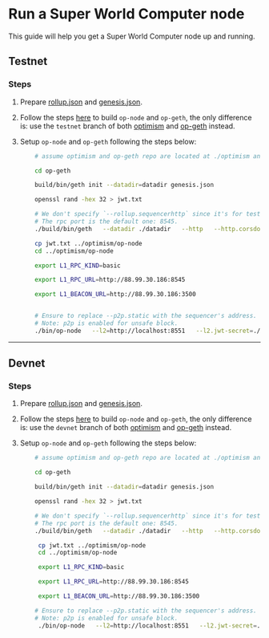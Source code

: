 # Run a Super World Computer node

This guide will help you get a Super World Computer node up and running.


## Testnet


### Steps

1. Prepare [rollup.json](./assets/testnet_rollup.json) and [genesis.json](./assets/testnet_genesis.json).


2. Follow the steps [here](https://docs.optimism.io/builders/chain-operators/tutorials/create-l2-rollup) to build `op-node` and `op-geth`, the only difference is: use the `testnet` branch of both [optimism](https://github.com/ethstorage/optimism/tree/devnet) and [op-geth](https://github.com/ethstorage/op-geth/tree/devnet) instead.

3. Setup `op-node` and `op-geth` following the steps below:

    ```bash
        # assume optimism and op-geth repo are located at ./optimism and ./op-geth

        cd op-geth

        build/bin/geth init --datadir=datadir genesis.json

        openssl rand -hex 32 > jwt.txt

        # We don't specify `--rollup.sequencerhttp` since it's for testing blob archiver only.
        # The rpc port is the default one: 8545.
        ./build/bin/geth   --datadir ./datadir   --http   --http.corsdomain="*"   --http.vhosts="*"   --http.addr=0.0.0.0   --http.api=web3,debug,eth,txpool,net,engine   --ws   --ws.addr=0.0.0.0   --ws.port=8546   --ws.origins="*"   --ws.api=debug,eth,txpool,net,engine   --syncmode=full   --gcmode=archive   --nodiscover   --maxpeers=0   --networkid=42069   --authrpc.vhosts="*"   --authrpc.addr=0.0.0.0   --authrpc.port=8551   --authrpc.jwtsecret=./jwt.txt   --rollup.disabletxpoolgossip=true --enablel2blob

        cp jwt.txt ../optimism/op-node 
        cd ../optimism/op-node

        export L1_RPC_KIND=basic

        export L1_RPC_URL=http://88.99.30.186:8545

        export L1_BEACON_URL=http://88.99.30.186:3500


        # Ensure to replace --p2p.static with the sequencer's address.
        # Note: p2p is enabled for unsafe block.
        ./bin/op-node   --l2=http://localhost:8551   --l2.jwt-secret=./jwt.txt   --verifier.l1-confs=4   --rollup.config=./rollup.json   --rpc.addr=0.0.0.0   --rpc.port=8547   --p2p.static=/ip4/65.109.20.29/tcp/9003/p2p/16Uiu2HAmP3KorAMS1DC5SdDEcNGwhMFKuoyvZzBSWXdqysZgrxQ7 --p2p.listen.ip=0.0.0.0 --p2p.listen.tcp=9003 --p2p.listen.udp=9003  --p2p.no-discovery --p2p.sync.onlyreqtostatic --rpc.enable-admin   --l1=$L1_RPC_URL   --l1.rpckind=$L1_RPC_KIND --l1.beacon=$L1_BEACON_URL --l1.beacon-archiver=http://65.108.236.27:9645

    ```

---

## Devnet


### Steps

1. Prepare [rollup.json](./assets/devnet_rollup.json) and [genesis.json](./assets/devnet_genesis.json).

2. Follow the steps [here](https://docs.optimism.io/builders/chain-operators/tutorials/create-l2-rollup) to build `op-node` and `op-geth`, the only difference is: use the `devnet` branch of both [optimism](https://github.com/ethstorage/optimism/tree/devnet) and [op-geth](https://github.com/ethstorage/op-geth/tree/devnet) instead.

3. Setup `op-node` and `op-geth` following the steps below:

    ```bash
        # assume optimism and op-geth repo are located at ./optimism and ./op-geth

        cd op-geth

        build/bin/geth init --datadir=datadir genesis.json

        openssl rand -hex 32 > jwt.txt

        # We don't specify `--rollup.sequencerhttp` since it's for testing blob archiver only.
        # The rpc port is the default one: 8545.
        ./build/bin/geth   --datadir ./datadir   --http   --http.corsdomain="*"   --http.vhosts="*"   --http.addr=0.0.0.0   --http.api=web3,debug,eth,txpool,net,engine   --ws   --ws.addr=0.0.0.0   --ws.port=8546   --ws.origins="*"   --ws.api=debug,eth,txpool,net,engine   --syncmode=full   --gcmode=archive   --nodiscover   --maxpeers=0   --networkid=42069   --authrpc.vhosts="*"   --authrpc.addr=0.0.0.0   --authrpc.port=8551   --authrpc.jwtsecret=./jwt.txt   --rollup.disabletxpoolgossip=true --enablel2blob

         cp jwt.txt ../optimism/op-node 
         cd ../optimism/op-node

         export L1_RPC_KIND=basic

         export L1_RPC_URL=http://88.99.30.186:8545

         export L1_BEACON_URL=http://88.99.30.186:3500

        # Ensure to replace --p2p.static with the sequencer's address.
        # Note: p2p is enabled for unsafe block.
         ./bin/op-node   --l2=http://localhost:8551   --l2.jwt-secret=./jwt.txt   --verifier.l1-confs=4   --rollup.config=./rollup.json   --rpc.addr=0.0.0.0   --rpc.port=8547   --p2p.static=/ip4/65.109.20.29/tcp/9003/p2p/16Uiu2HAmP3KorAMS1DC5SdDEcNGwhMFKuoyvZzBSWXdqysZgrxQ7 --p2p.listen.ip=0.0.0.0 --p2p.listen.tcp=9003 --p2p.listen.udp=9003  --p2p.no-discovery --p2p.sync.onlyreqtostatic --rpc.enable-admin   --l1=$L1_RPC_URL   --l1.rpckind=$L1_RPC_KIND --l1.beacon=$L1_BEACON_URL --l1.beacon-archiver=http://65.108.236.27:9645

    ```
 
 

    